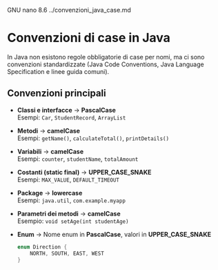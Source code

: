   GNU nano 8.6                         ../convenzioni_java_case.md                                    
# Convenzioni di case in Java

In Java non esistono regole obbligatorie di case per nomi, ma ci sono
convenzioni standardizzate (Java Code Conventions, Java Language
Specification e linee guida comuni).

## Convenzioni principali

-   **Classi e interfacce** → **PascalCase**\
    Esempi: `Car`, `StudentRecord`, `ArrayList`

-   **Metodi** → **camelCase**\
    Esempi: `getName()`, `calculateTotal()`, `printDetails()`

-   **Variabili** → **camelCase**\
    Esempi: `counter`, `studentName`, `totalAmount`

-   **Costanti (static final)** → **UPPER_CASE_SNAKE**\
    Esempi: `MAX_VALUE`, `DEFAULT_TIMEOUT`

-   **Package** → **lowercase**\
    Esempi: `java.util`, `com.example.myapp`

-   **Parametri dei metodi** → **camelCase**\
    Esempio: `void setAge(int studentAge)`

-   **Enum** → Nome enum in **PascalCase**, valori in
    **UPPER_CASE_SNAKE**

    ``` java
    enum Direction {
        NORTH, SOUTH, EAST, WEST
    }
    ```